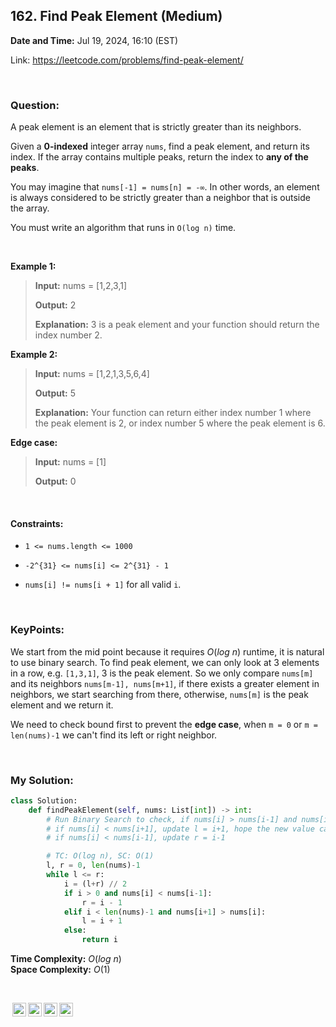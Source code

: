 ## 162. Find Peak Element (Medium)
**Date and Time:** Jul 19, 2024, 16:10 (EST)

Link: https://leetcode.com/problems/find-peak-element/

<br>

### Question:
A peak element is an element that is strictly greater than its neighbors.

Given a **0-indexed** integer array `nums`, find a peak element, and return its index. If the array contains multiple peaks, return the index to **any of the peaks**.

You may imagine that `nums[-1] = nums[n] = -∞`. In other words, an element is always considered to be strictly greater than a neighbor that is outside the array.

You must write an algorithm that runs in `O(log n)` time.

<br>

**Example 1:**
> **Input:** nums = [1,2,3,1]
> 
> **Output:** 2
>
> **Explanation:** 3 is a peak element and your function should return the index number 2.

**Example 2:**
> **Input:** nums = [1,2,1,3,5,6,4]
> 
> **Output:** 5
>
> **Explanation:** Your function can return either index number 1 where the peak element is 2, or index number 5 where the peak element is 6.

**Edge case:**
> **Input:** nums = [1]
> 
> **Output:** 0

<br>

#### Constraints:
* `1 <= nums.length <= 1000`

* `-2^{31} <= nums[i] <= 2^{31} - 1`

* `nums[i] != nums[i + 1]` for all valid `i`.

<br>

### KeyPoints: 
We start from the mid point because it requires $O(log\ n)$ runtime, it is natural to use binary search. To find peak element, we can only look at 3 elements in a row, e.g. `[1,3,1]`, 3 is the peak element. So we only compare `nums[m]` and its neighbors `nums[m-1], nums[m+1]`, if there exists a greater element in neighbors, we start searching from there, otherwise, `nums[m]` is the peak element and we return it.

We need to check bound first to prevent the **edge case**, when `m = 0` or `m = len(nums)-1` we can't find its left or right neighbor.

<br>

### My Solution:
```python
class Solution:
    def findPeakElement(self, nums: List[int]) -> int:
        # Run Binary Search to check, if nums[i] > nums[i-1] and nums[i] > nums[i+1]
        # if nums[i] < nums[i+1], update l = i+1, hope the new value can be the peak element
        # if nums[i] < nums[i-1], update r = i-1

        # TC: O(log n), SC: O(1)
        l, r = 0, len(nums)-1
        while l <= r:
            i = (l+r) // 2
            if i > 0 and nums[i] < nums[i-1]:
                r = i - 1
            elif i < len(nums)-1 and nums[i+1] > nums[i]:
                l = i + 1
            else:
                return i
```
**Time Complexity:** $O(log\ n)$ <br>
**Space Complexity:** $O(1)$

<br>

<img style="height:22px!important;margin-left:3px;vertical-align:text-bottom;" src="https://mirrors.creativecommons.org/presskit/icons/cc.svg?ref=chooser-v1" alt="CC BY-NC-SA" title="CC BY-NC-SA"><img style="height:22px!important;margin-left:3px;vertical-align:text-bottom;" src="https://mirrors.creativecommons.org/presskit/icons/by.svg?ref=chooser-v1" alt="BY: credit must be given to the creator" title="BY: credit must be given to the creator"><img style="height:22px!important;margin-left:3px;vertical-align:text-bottom;" src="https://mirrors.creativecommons.org/presskit/icons/nc.svg?ref=chooser-v1" alt="NC: Only noncommercial uses of the work are permitted" title="NC: Only noncommercial uses of the work are permitted"><img style="height:22px!important;margin-left:3px;vertical-align:text-bottom;" src="https://mirrors.creativecommons.org/presskit/icons/sa.svg?ref=chooser-v1" alt="SA: Adaptations must be shared under the same terms" title="SA: Adaptations must be shared under the same terms">